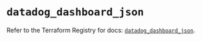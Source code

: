 # `datadog_dashboard_json`

Refer to the Terraform Registry for docs: [`datadog_dashboard_json`](https://registry.terraform.io/providers/datadog/datadog/3.43.0/docs/resources/dashboard_json).
